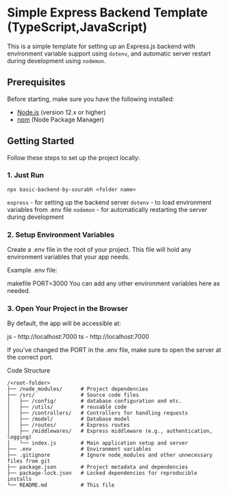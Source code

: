 # Simple Express Backend Template (TypeScript,JavaScript)

This is a simple template for setting up an Express.js backend with environment variable support using `dotenv`, and automatic server restart during development using `nodemon`.

## Prerequisites

Before starting, make sure you have the following installed:

- [Node.js](https://nodejs.org/) (version 12.x or higher)
- [npm](https://npmjs.com/) (Node Package Manager)

## Getting Started

Follow these steps to set up the project locally:

### 1. Just Run

```
npx basic-backend-by-sourabh <folder name>
```
`express` - for setting up the backend server
`dotenv` - to load environment variables from .env file
`nodemon` - for automatically restarting the server during development
### 2. Setup Environment Variables
Create a .env file in the root of your project. This file will hold any environment variables that your app needs.

Example .env file:

makefile
PORT=3000
You can add any other environment variables here as needed.

### 3. Open Your Project in the Browser
By default, the app will be accessible at:

js - http://localhost:7000
ts - http://localhost:7000

If you've changed the PORT in the .env file, make sure to open the server at the correct port.

Code Structure

``````
/<root-folder>
├── /node_modules/      # Project dependencies
├── /src/               # Source code files
│   ├── /config/        # database configuration and etc.
│   ├── /utils/         # reusable code
│   ├── /controllers/   # Controllers for handling requests
│   ├── /model/         # Database model 
│   ├── /routes/        # Express routes
│   ├── /middlewares/   # Express middleware (e.g., authentication, logging)
│   └── index.js        # Main application setup and server
├── .env                # Environment variables
├── .gitignore          # Ignore node_modules and other unnecessary files from git
├── package.json        # Project metadata and dependencies
├── package-lock.json   # Locked dependencies for reproducible installs
└── README.md           # This file